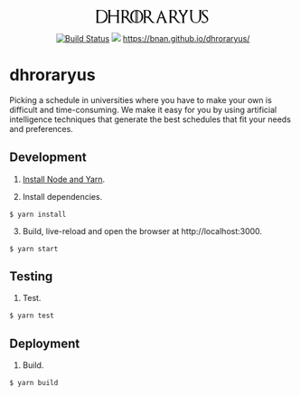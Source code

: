 <p align="center">
  <img src="./src/logo.svg" width="200" style="text-align: center">
</p>

<p align="center">
  <a href="https://travis-ci.org/bnan/dhroraryus"><img src="https://img.shields.io/travis/bnan/dhroraryus.svg" alt="Build Status"></a>
  <img src="https://img.shields.io/librariesio/github/bnan/dhroraryus.svg">
  <a href="https://bnan.github.io/dhroraryus/">https://bnan.github.io/dhroraryus/</a>
</p>

# dhroraryus

Picking a schedule in universities where you have to make your own is difficult and time-consuming. We make it easy for you by using artificial intelligence techniques that generate the best schedules that fit your needs and preferences.

## Development

1. [Install Node and Yarn](https://yarnpkg.com/en/docs/install).

2. Install dependencies.

```shell
$ yarn install
```

3. Build, live-reload and open the browser at http://localhost:3000.

```shell
$ yarn start
```

## Testing

1. Test.

```shell
$ yarn test
```

## Deployment

1. Build.

```bash
$ yarn build
```
